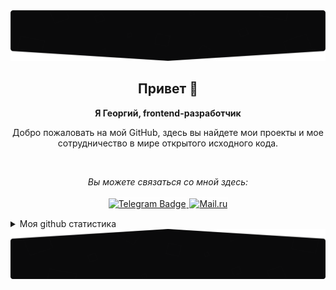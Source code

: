 <img src="./assets/image-top.png" alt="top image" />

<h2 align="center">
    Привет 🖖
</h2>
<p align="center">
    <b>Я Георгий, frontend-разработчик</b>
</p>
<p align="center">
    Добро пожаловать на мой GitHub, здесь вы найдете мои проекты и мое сотрудничество в мире открытого исходного кода.
</p>
<br />
<p align="center">
    <i>Вы можете связаться со мной здесь:</i>
    <br/><br/>
    <a href="https://t.me/iewher" target="_blank">
        <img src="https://img.shields.io/badge/-Telegram-0A0A0B?logo=telegram&style=for-the-badge&logoColor=white" alt="Telegram Badge" style="border: 1px solid #fff" />
    </a>
    <a href="mailto:goshagang@mail.ru" target="_blank">
        <img src="https://img.shields.io/badge/-Mail.ru-0A0A0B?logo=mail.ru&style=for-the-badge&logoColor=white" alt="Mail.ru" style="border: 1px solid #fff" />
    </a>
</p>

<details>
    <summary>Моя github статистика</summary>
    <br />
    <p align="center">
        <img src="https://github-profile-trophy.vercel.app/?username=iewher&theme=darkhub&margin-w=15" alt="Trophies GitHub" />
    </p>
    <p align="center">
        <img src="https://github-readme-stats.vercel.app/api?username=iewher&theme=dark&show_icons=true&include_all_commits=true&locale=en" alt="General Statistics" />
    </p>
    <p align="center">
        <img src="https://github-readme-streak-stats.herokuapp.com/?user=iewher&theme=dark" alt="Streak Stats" />
    </p>
    <p align="center">
        <img src="https://github-readme-activity-graph.cyclic.app/graph?username=iewher" alt="Activity Graph" />
    </p>
</details>

<img src="./assets/image-bottom.png" alt="top image" />